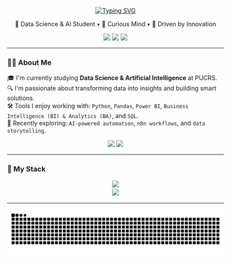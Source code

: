 <p align="center">
  <a href="https://git.io/typing-svg">
    <img src="https://readme-typing-svg.herokuapp.com?font=Baskerville&duration=2000&pause=7000&color=F7F7F7&width=435&center=true&lines=Hello+World+%F0%9F%91%8B+I'm+Lucas+Leuck" alt="Typing SVG">
  </a>
</p>

<p align="center">
  🚀 Data Science & AI Student • 🧠 Curious Mind • 🎯 Driven by Innovation
</p>

<p align="center">
  <a href="https://www.linkedin.com/in/lucas-leuck-a58332353/"><img src="https://img.shields.io/badge/-LinkedIn-000?style=for-the-badge&logo=linkedin&logoColor=FF00F6&color:FFF" /></a>
  <a href="mailto:lucas.oliveira014@edu.pucrs.br"><img src="https://img.shields.io/badge/-Email-000?style=for-the-badge&logo=microsoft-outlook&logoColor=FF00F6&color:FFF" /></a>
  <a href="https://www.instagram.com/lucas.leuck/"><img src="https://img.shields.io/badge/-Instagram-000?style=for-the-badge&logo=instagram&logoColor=FF00F6&color:FFF" /></a>
</p>

---

### 👨‍💻 About Me

🎓 I'm currently studying **Data Science & Artificial Intelligence** at PUCRS.  
🔍 I'm passionate about transforming data into insights and building smart solutions.  
🛠️ Tools I enjoy working with: `Python`, `Pandas`, `Power BI`, `Business Intelligence (BI) & Analytics (BA)`, and `SQL`.  
🤖 Recently exploring: `AI-powered automation`, `n8n workflows`, and `data storytelling`.

<p align="center">
  <img height="170cm" src="https://github-readme-stats.vercel.app/api?username=lucasnk1&theme=transparent&include_all_commits=true&show_icons=true"/>
  <img height="170cm" src="https://github-readme-stats.vercel.app/api/top-langs/?username=lucasnk1&theme=transparent&show_icons=true"/>
</p>

---
### 🧰 My Stack

<div align="center">
  <img src="https://skillicons.dev/icons?i=python,git,powershell,vscode,linux" />
  <br>
  <img src="https://skillicons.dev/icons?i=,github,html,css,react,js,java,c,h" />
</div>


---

<picture align="center">
  <source media="(prefers-color-scheme: dark)" srcset="https://raw.githubusercontent.com/lucasnk1/lucasnk1/output/github-contribution-grid-snake-dark.svg">
  <source media="(prefers-color-scheme: light)" srcset="https://raw.githubusercontent.com/lucasnk1/lucasnk1output/github-contribution-grid-snake-dark.svg">
  <img align="center" alt="github contribution grid snake animation" src="https://raw.githubusercontent.com/lucasnk1/lucasnk1/output/github-contribution-grid-snake.svg">
</picture>


